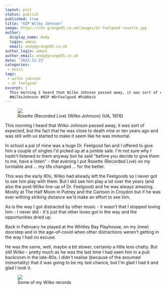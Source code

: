 ```yaml
---
layout: post
status: publish
published: true
title: "RIP Wilko Johnson"
image: https://cdn.grange85.co.uk/images/dr-feelgood-roxette.jpg
author:
  display_name: Andy
  login: admin
  email: andy@grange85.co.uk
author_login: admin
author_email: andy@grange85.co.uk
date: '2022-11-23'
categories:
 - music
tags:
 - wilko johnson
 - dr feelgood
excerpt: |
  This morning I heard that Wilko Johnson passed away, it was sort of expected, but the fact that he was close to death nine or ten years ago and was still with us started to make it seem like he was immortal.
  #WilkoJohnson #RIP #DrFeelgood #PubRock
---
```

<figure class="aligncenter"><img src="https://cdn.grange85.co.uk/images/dr-feelgood-roxette.jpg" class="img-responsive" /><figcaption>Roxette (Recorded Live) (Wilko Johnson) (UA, 1976)</figcaption></figure>

This morning I heard that Wilko Johnson passed away, it was sort of expected, but the fact that he was close to death nine or ten years ago and was still with us started to make it seem like he was immortal. 

In school a pal of mine was a huge Dr. Feelgood fan and I offered to give him a couple of singles I'd picked up at a jumble sale. I'm not sure why I hadn't listened to them anyway but he said "before you decide to give them to me, have a listen" - that evening I put Roxette (Recorded Live) on my turntable and ... my life changed ... for the better. 

This was the early 80s, Wilko had already left the Feelgoods so I never got to see him play with them. But I did see him play a lot over the years (and also the post-Wilko line-up of Dr. Feelgood) and he was always amazing. Mostly at The Half Moon in Putney and the Cartoon in Croydon but if he was ever withing striking distance we'd make an effort to see him.

As is the way I got distracted by other music - it wasn't that I stopped loving him - I never did - it's just that other loves got in the way and the opportunities dried up.

Back in February he played at the Whitley Bay Playhouse, on my (new) doorstep and in the age-of-covid when other distractions weren't getting in the way I had no excuse.

He was the same, well, maybe a bit slower, certainly a little less chatty. But still Wilko - pretty much as he was the last time I had seen him in a pub backroom in the late-80s. I didn't realise (because of the assumed immortality) that it was going to be my last chance, but I'm glad I had it and glad I took it.

<figure class="aligncenter"><img src="https://cdn.grange85.co.uk/images/wilko-johnson-lps.jpg" class="img-responsive" /><figcaption>Some of my Wilko records</figcaption></figure>
